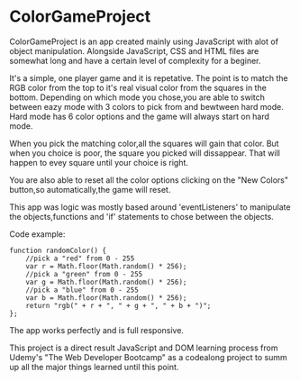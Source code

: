 # ColorGameProject

ColorGameProject is an app created mainly using JavaScript with alot of object manipulation. Alongside JavaScript, CSS and HTML
files are somewhat long and have a certain level of complexity for a beginer.

It's a simple, one player game and it is repetative. The point is to match the RGB color from the top to it's real visual color 
from the squares in the bottom. Depending on which mode you chose,you are able to switch between eazy mode with 3 colors
to pick from and bewtween hard mode. Hard mode has 6 color options and the game will always start on hard mode.

When you pick the matching color,all the squares will gain that color. But when you choice is poor, the square you picked
will dissappear. That will happen to evey square until your choice is right.

You are also able to reset all the color options clicking on the "New Colors" button,so automatically,the game will reset.

This app was logic was mostly based around 'eventListeners' to manipulate the objects,functions and 'if' statements to chose between the objects.

Code example:
	

	function randomColor() {
		//pick a "red" from 0 - 255
		var r = Math.floor(Math.random() * 256);
		//pick a "green" from 0 - 255
		var g = Math.floor(Math.random() * 256);
		//pick a "blue" from 0 - 255
		var b = Math.floor(Math.random() * 256);
		return "rgb(" + r + ", " + g + ", " + b + ")";
	};

The app works perfectly and is full responsive.

This project is a direct result JavaScript and DOM learning process from Udemy's "The Web Developer Bootcamp" as a codealong project to summ
up all the major things learned until this point.
